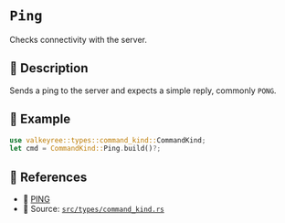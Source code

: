 # `Ping`

Checks connectivity with the server.

## 🧩 Description
Sends a ping to the server and expects a simple reply, commonly `PONG`.

## 🧠 Example
```rust
use valkeyree::types::command_kind::CommandKind;
let cmd = CommandKind::Ping.build()?;
```

## 🔗 References
- 📘 [PING](https://valkey.io/commands/ping/)
- 🧾 Source: [`src/types/command_kind.rs`](../../src/types/command_kind.rs)
